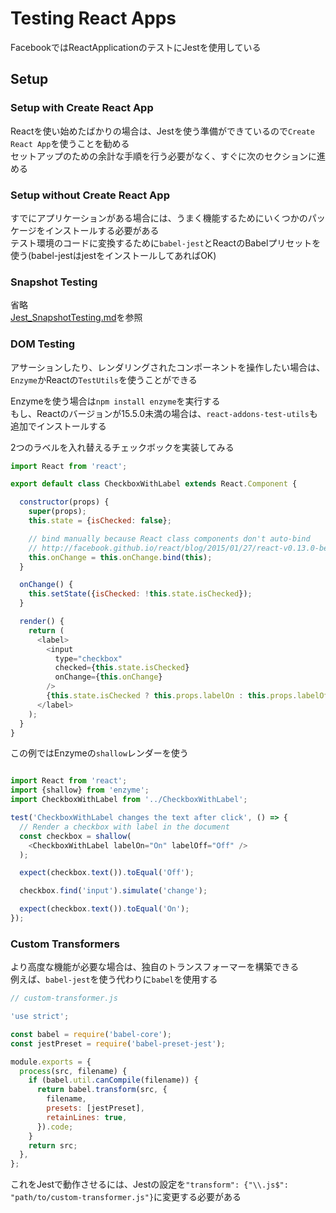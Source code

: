 # Testing React Apps

FacebookではReactApplicationのテストにJestを使用している

## Setup

### Setup with Create React App

Reactを使い始めたばかりの場合は、Jestを使う準備ができているので`Create React App`を使うことを勧める  
セットアップのための余計な手順を行う必要がなく、すぐに次のセクションに進める

### Setup without Create React App

すでにアプリケーションがある場合には、うまく機能するためにいくつかのパッケージをインストールする必要がある  
テスト環境のコードに変換するために`babel-jest`とReactのBabelプリセットを使う(babel-jestはjestをインストールしてあればOK)

### Snapshot Testing

省略  
[Jest_SnapshotTesting.md](./Jest_SnapshotTesting.md)を参照

### DOM Testing

アサーションしたり、レンダリングされたコンポーネントを操作したい場合は、`Enzyme`かReactの`TestUtils`を使うことができる

Enzymeを使う場合は`npm install enzyme`を実行する  
もし、Reactのバージョンが15.5.0未満の場合は、`react-addons-test-utils`も追加でインストールする

2つのラベルを入れ替えるチェックボックを実装してみる

```javascript
import React from 'react';

export default class CheckboxWithLabel extends React.Component {

  constructor(props) {
    super(props);
    this.state = {isChecked: false};

    // bind manually because React class components don't auto-bind
    // http://facebook.github.io/react/blog/2015/01/27/react-v0.13.0-beta-1.html#autobinding
    this.onChange = this.onChange.bind(this);
  }

  onChange() {
    this.setState({isChecked: !this.state.isChecked});
  }

  render() {
    return (
      <label>
        <input
          type="checkbox"
          checked={this.state.isChecked}
          onChange={this.onChange}
        />
        {this.state.isChecked ? this.props.labelOn : this.props.labelOff}
      </label>
    );
  }
}
```

この例ではEnzymeの`shallow`レンダーを使う

```javascript

import React from 'react';
import {shallow} from 'enzyme';
import CheckboxWithLabel from '../CheckboxWithLabel';

test('CheckboxWithLabel changes the text after click', () => {
  // Render a checkbox with label in the document
  const checkbox = shallow(
    <CheckboxWithLabel labelOn="On" labelOff="Off" />
  );

  expect(checkbox.text()).toEqual('Off');

  checkbox.find('input').simulate('change');

  expect(checkbox.text()).toEqual('On');
});
```

### Custom Transformers

より高度な機能が必要な場合は、独自のトランスフォーマーを構築できる  
例えば、`babel-jest`を使う代わりに`babel`を使用する

```javascript
// custom-transformer.js

'use strict';

const babel = require('babel-core');
const jestPreset = require('babel-preset-jest');

module.exports = {
  process(src, filename) {
    if (babel.util.canCompile(filename)) {
      return babel.transform(src, {
        filename,
        presets: [jestPreset],
        retainLines: true,
      }).code;
    }
    return src;
  },
};
```

これをJestで動作させるには、Jestの設定を`"transform": {"\\.js$": "path/to/custom-transformer.js"}`に変更する必要がある  
